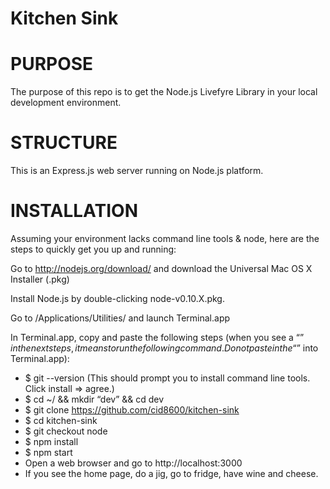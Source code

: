 # Kitchen Sink

# PURPOSE
The purpose of this repo is to get the Node.js Livefyre Library in your local development environment.

# STRUCTURE
This is an Express.js web server running on Node.js platform.

# INSTALLATION
Assuming your environment lacks command line tools & node, here are the steps to quickly get you up and running:

Go to http://nodejs.org/download/ and download the Universal Mac OS X Installer (.pkg)

Install Node.js by double-clicking node-v0.10.X.pkg.

Go to /Applications/Utilities/ and launch Terminal.app

In Terminal.app, copy and paste the following steps (when you see a “$” in the next steps, it means to run the following command. Do not paste in the “$” into Terminal.app):

* $ git --version (This should prompt you to install command line tools. Click install => agree.)
* $ cd ~/ && mkdir “dev” && cd dev
* $ git clone https://github.com/cid8600/kitchen-sink
* $ cd kitchen-sink
* $ git checkout node
* $ npm install
* $ npm start
* Open a web browser and go to http://localhost:3000
* If you see the home page, do a jig, go to fridge, have wine and cheese.
